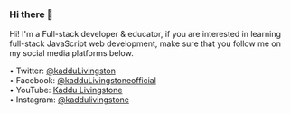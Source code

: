 ### Hi there 👋

<!-- ![github-thumbnail](https://user-images.githubusercontent.com/63154066/126401199-ebeb2f42-30fc-4887-9871-69a7ea8cfa48.png) -->

Hi! I'm a Full-stack developer & educator, if you are interested in learning full-stack JavaScript web development, make sure that you follow me on my social media platforms below.

•	Twitter: [@kadduLivingston](https://twitter.com/kadduLivingston) <br>
•	Facebook: [@kadduLivingstoneofficial](https://www.facebook.com/kadduLivingstoneofficial) <br>
•	YouTube: [Kaddu Livingstone](https://www.youtube.com/channel/UCHz4UgeTsr-QGwoVeoeWBXQ) <br>
•	Instagram: [@kaddulivingstone](https://www.instagram.com/kaddulivingstone/) <br>

